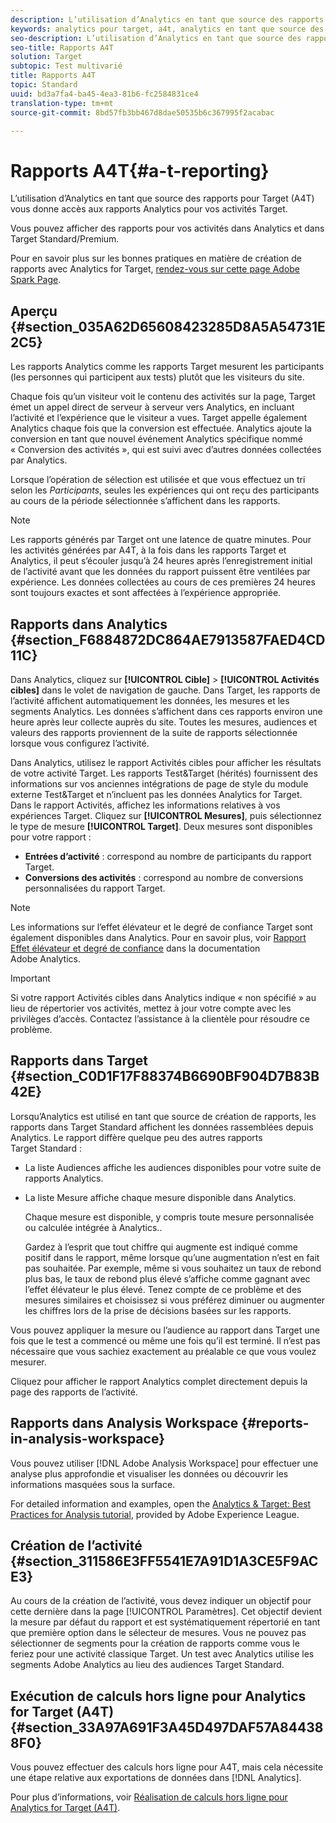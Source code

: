 ```yaml
---
description: L’utilisation d’Analytics en tant que source des rapports pour Target (A4T) vous donne accès aux rapports Analytics pour vos activités Target.
keywords: analytics pour target, a4t, analytics en tant que source des rapports
seo-description: L’utilisation d’Analytics en tant que source des rapports pour Target (A4T) vous donne accès aux rapports Analytics pour vos activités Target.
seo-title: Rapports A4T
solution: Target
subtopic: Test multivarié
title: Rapports A4T
topic: Standard
uuid: bd3a7fa4-ba45-4ea3-81b6-fc2584831ce4
translation-type: tm+mt
source-git-commit: 8bd57fb3bb467d8dae50535b6c367995f2acabac

---
```



# Rapports A4T{#a-t-reporting}

L’utilisation d’Analytics en tant que source des rapports pour Target (A4T) vous donne accès aux rapports Analytics pour vos activités Target.

Vous pouvez afficher des rapports pour vos activités dans Analytics et dans Target Standard/Premium.

Pour en savoir plus sur les bonnes pratiques en matière de création de rapports avec Analytics for Target, [rendez-vous sur cette page Adobe Spark Page](https://spark.adobe.com/page/Lo3Spm4oBOvwF/).

## Aperçu {#section_035A62D65608423285D8A5A54731E2C5}

Les rapports Analytics comme les rapports Target mesurent les participants (les personnes qui participent aux tests) plutôt que les visiteurs du site.

Chaque fois qu’un visiteur voit le contenu des activités sur la page, Target émet un appel direct de serveur à serveur vers Analytics, en incluant l’activité et l’expérience que le visiteur a vues. Target appelle également Analytics chaque fois que la conversion est effectuée. Analytics ajoute la conversion en tant que nouvel événement Analytics spécifique nommé « Conversion des activités », qui est suivi avec d’autres données collectées par Analytics.

Lorsque l’opération de sélection est utilisée et que vous effectuez un tri selon les *Participants*, seules les expériences qui ont reçu des participants au cours de la période sélectionnée s’affichent dans les rapports.

>[!NOTE]
>
>Les rapports générés par Target ont une latence de quatre minutes. Pour les activités générées par A4T, à la fois dans les rapports Target et Analytics, il peut s’écouler jusqu’à 24 heures après l’enregistrement initial de l’activité avant que les données du rapport puissent être ventilées par expérience. Les données collectées au cours de ces premières 24 heures sont toujours exactes et sont affectées à l’expérience appropriée.

## Rapports dans Analytics {#section_F6884872DC864AE7913587FAED4CD11C}

Dans Analytics, cliquez sur **[!UICONTROL Cible]** &gt; **[!UICONTROL Activités cibles]** dans le volet de navigation de gauche. Dans Target, les rapports de l’activité affichent automatiquement les données, les mesures et les segments Analytics. Les données s’affichent dans ces rapports environ une heure après leur collecte auprès du site. Toutes les mesures, audiences et valeurs des rapports proviennent de la suite de rapports sélectionnée lorsque vous configurez l’activité.

Dans Analytics, utilisez le rapport Activités cibles pour afficher les résultats de votre activité Target. Les rapports Test&amp;Target (hérités) fournissent des informations sur vos anciennes intégrations de page de style du module externe Test&amp;Target et n’incluent pas les données Analytics for Target. Dans le rapport Activités, affichez les informations relatives à vos expériences Target. Cliquez sur **[!UICONTROL Mesures]**, puis sélectionnez le type de mesure **[!UICONTROL Target]**. Deux mesures sont disponibles pour votre rapport :

* **Entrées d’activité** : correspond au nombre de participants du rapport Target.
* **Conversions des activités** : correspond au nombre de conversions personnalisées du rapport Target.

>[!NOTE]
>
>Les informations sur l’effet élévateur et le degré de confiance Target sont également disponibles dans Analytics. Pour en savoir plus, voir [Rapport Effet élévateur et degré de confiance](https://marketing.adobe.com/resources/help/en_US/reference/report_target_lift_confidence.html) dans la documentation Adobe Analytics.

>[!IMPORTANT]
>
>Si votre rapport Activités cibles dans Analytics indique « non spécifié » au lieu de répertorier vos activités, mettez à jour votre compte avec les privilèges d’accès. Contactez l’assistance à la clientèle pour résoudre ce problème.

## Rapports dans Target {#section_C0D1F17F88374B6690BF904D7B83B42E}

Lorsqu’Analytics est utilisé en tant que source de création de rapports, les rapports dans Target Standard affichent les données rassemblées depuis Analytics. Le rapport diffère quelque peu des autres rapports Target Standard :

* La liste Audiences affiche les audiences disponibles pour votre suite de rapports Analytics.
* La liste Mesure affiche chaque mesure disponible dans Analytics.

   Chaque mesure est disponible, y compris toute mesure personnalisée ou calculée intégrée à Analytics..

   Gardez à l’esprit que tout chiffre qui augmente est indiqué comme positif dans le rapport, même lorsque qu’une augmentation n’est en fait pas souhaitée. Par exemple, même si vous souhaitez un taux de rebond plus bas, le taux de rebond plus élevé s’affiche comme gagnant avec l’effet élévateur le plus élevé. Tenez compte de ce problème et des mesures similaires et choisissez si vous préférez diminuer ou augmenter les chiffres lors de la prise de décisions basées sur les rapports.

Vous pouvez appliquer la mesure ou l’audience au rapport dans Target une fois que le test a commencé ou même une fois qu’il est terminé. Il n’est pas nécessaire que vous sachiez exactement au préalable ce que vous voulez mesurer.

Cliquez pour afficher le rapport Analytics complet directement depuis la page des rapports de l’activité.

## Rapports dans Analysis Workspace {#reports-in-analysis-workspace}

Vous pouvez utiliser [!DNL Adobe Analysis Workspace] pour effectuer une analyse plus approfondie et visualiser les données ou découvrir les informations masquées sous la surface.

For detailed information and examples, open the [Analytics &amp; Target: Best Practices for Analysis tutorial](https://spark.adobe.com/page/Lo3Spm4oBOvwF/), provided by Adobe Experience League.

## Création de l’activité {#section_311586E3FF5541E7A91D1A3CE5F9ACE3}

Au cours de la création de l’activité, vous devez indiquer un objectif pour cette dernière dans la page [!UICONTROL Paramètres]. Cet objectif devient la mesure par défaut du rapport et est systématiquement répertorié en tant que première option dans le sélecteur de mesures. Vous ne pouvez pas sélectionner de segments pour la création de rapports comme vous le feriez pour une activité classique Target. Un test avec Analytics utilise les segments Adobe Analytics au lieu des audiences Target Standard.

## Exécution de calculs hors ligne pour Analytics for Target (A4T) {#section_33A97A691F3A45D497DAF57A844388F0}

Vous pouvez effectuer des calculs hors ligne pour A4T, mais cela nécessite une étape relative aux exportations de données dans [!DNL Analytics].

Pour plus d’informations, voir [Réalisation de calculs hors ligne pour Analytics for Target (A4T)](../../c-reports/conversion-rate.md#concept_0D0002A1EBDF420E9C50E2A46F36629B).
